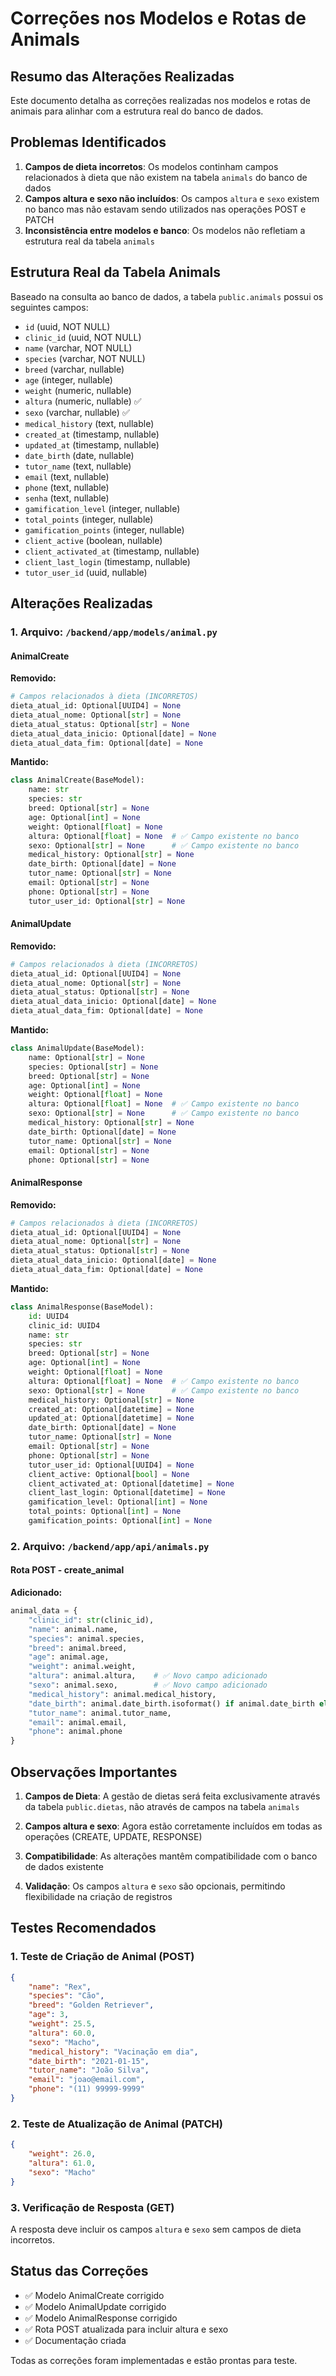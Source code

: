 # Correções nos Modelos e Rotas de Animals

## Resumo das Alterações Realizadas

Este documento detalha as correções realizadas nos modelos e rotas de animais para alinhar com a estrutura real do banco de dados.

## Problemas Identificados

1. **Campos de dieta incorretos**: Os modelos continham campos relacionados à dieta que não existem na tabela `animals` do banco de dados
2. **Campos altura e sexo não incluídos**: Os campos `altura` e `sexo` existem no banco mas não estavam sendo utilizados nas operações POST e PATCH
3. **Inconsistência entre modelos e banco**: Os modelos não refletiam a estrutura real da tabela `animals`

## Estrutura Real da Tabela Animals

Baseado na consulta ao banco de dados, a tabela `public.animals` possui os seguintes campos:

- `id` (uuid, NOT NULL)
- `clinic_id` (uuid, NOT NULL)
- `name` (varchar, NOT NULL)
- `species` (varchar, NOT NULL)
- `breed` (varchar, nullable)
- `age` (integer, nullable)
- `weight` (numeric, nullable)
- `altura` (numeric, nullable) ✅
- `sexo` (varchar, nullable) ✅
- `medical_history` (text, nullable)
- `created_at` (timestamp, nullable)
- `updated_at` (timestamp, nullable)
- `date_birth` (date, nullable)
- `tutor_name` (text, nullable)
- `email` (text, nullable)
- `phone` (text, nullable)
- `senha` (text, nullable)
- `gamification_level` (integer, nullable)
- `total_points` (integer, nullable)
- `gamification_points` (integer, nullable)
- `client_active` (boolean, nullable)
- `client_activated_at` (timestamp, nullable)
- `client_last_login` (timestamp, nullable)
- `tutor_user_id` (uuid, nullable)

## Alterações Realizadas

### 1. Arquivo: `/backend/app/models/animal.py`

#### AnimalCreate
**Removido:**
```python
# Campos relacionados à dieta (INCORRETOS)
dieta_atual_id: Optional[UUID4] = None
dieta_atual_nome: Optional[str] = None
dieta_atual_status: Optional[str] = None
dieta_atual_data_inicio: Optional[date] = None
dieta_atual_data_fim: Optional[date] = None
```

**Mantido:**
```python
class AnimalCreate(BaseModel):
    name: str
    species: str
    breed: Optional[str] = None
    age: Optional[int] = None
    weight: Optional[float] = None
    altura: Optional[float] = None  # ✅ Campo existente no banco
    sexo: Optional[str] = None      # ✅ Campo existente no banco
    medical_history: Optional[str] = None
    date_birth: Optional[date] = None
    tutor_name: Optional[str] = None
    email: Optional[str] = None
    phone: Optional[str] = None
    tutor_user_id: Optional[str] = None
```

#### AnimalUpdate
**Removido:**
```python
# Campos relacionados à dieta (INCORRETOS)
dieta_atual_id: Optional[UUID4] = None
dieta_atual_nome: Optional[str] = None
dieta_atual_status: Optional[str] = None
dieta_atual_data_inicio: Optional[date] = None
dieta_atual_data_fim: Optional[date] = None
```

**Mantido:**
```python
class AnimalUpdate(BaseModel):
    name: Optional[str] = None
    species: Optional[str] = None
    breed: Optional[str] = None
    age: Optional[int] = None
    weight: Optional[float] = None
    altura: Optional[float] = None  # ✅ Campo existente no banco
    sexo: Optional[str] = None      # ✅ Campo existente no banco
    medical_history: Optional[str] = None
    date_birth: Optional[date] = None
    tutor_name: Optional[str] = None
    email: Optional[str] = None
    phone: Optional[str] = None
```

#### AnimalResponse
**Removido:**
```python
# Campos relacionados à dieta (INCORRETOS)
dieta_atual_id: Optional[UUID4] = None
dieta_atual_nome: Optional[str] = None
dieta_atual_status: Optional[str] = None
dieta_atual_data_inicio: Optional[date] = None
dieta_atual_data_fim: Optional[date] = None
```

**Mantido:**
```python
class AnimalResponse(BaseModel):
    id: UUID4
    clinic_id: UUID4
    name: str
    species: str
    breed: Optional[str] = None
    age: Optional[int] = None
    weight: Optional[float] = None
    altura: Optional[float] = None  # ✅ Campo existente no banco
    sexo: Optional[str] = None      # ✅ Campo existente no banco
    medical_history: Optional[str] = None
    created_at: Optional[datetime] = None
    updated_at: Optional[datetime] = None
    date_birth: Optional[date] = None
    tutor_name: Optional[str] = None
    email: Optional[str] = None
    phone: Optional[str] = None
    tutor_user_id: Optional[UUID4] = None
    client_active: Optional[bool] = None
    client_activated_at: Optional[datetime] = None
    client_last_login: Optional[datetime] = None
    gamification_level: Optional[int] = None
    total_points: Optional[int] = None
    gamification_points: Optional[int] = None
```

### 2. Arquivo: `/backend/app/api/animals.py`

#### Rota POST - create_animal
**Adicionado:**
```python
animal_data = {
    "clinic_id": str(clinic_id),
    "name": animal.name,
    "species": animal.species,
    "breed": animal.breed,
    "age": animal.age,
    "weight": animal.weight,
    "altura": animal.altura,    # ✅ Novo campo adicionado
    "sexo": animal.sexo,        # ✅ Novo campo adicionado
    "medical_history": animal.medical_history,
    "date_birth": animal.date_birth.isoformat() if animal.date_birth else None,
    "tutor_name": animal.tutor_name,
    "email": animal.email,
    "phone": animal.phone
}
```

## Observações Importantes

1. **Campos de Dieta**: A gestão de dietas será feita exclusivamente através da tabela `public.dietas`, não através de campos na tabela `animals`

2. **Campos altura e sexo**: Agora estão corretamente incluídos em todas as operações (CREATE, UPDATE, RESPONSE)

3. **Compatibilidade**: As alterações mantêm compatibilidade com o banco de dados existente

4. **Validação**: Os campos `altura` e `sexo` são opcionais, permitindo flexibilidade na criação de registros

## Testes Recomendados

### 1. Teste de Criação de Animal (POST)
```json
{
    "name": "Rex",
    "species": "Cão",
    "breed": "Golden Retriever",
    "age": 3,
    "weight": 25.5,
    "altura": 60.0,
    "sexo": "Macho",
    "medical_history": "Vacinação em dia",
    "date_birth": "2021-01-15",
    "tutor_name": "João Silva",
    "email": "joao@email.com",
    "phone": "(11) 99999-9999"
}
```

### 2. Teste de Atualização de Animal (PATCH)
```json
{
    "weight": 26.0,
    "altura": 61.0,
    "sexo": "Macho"
}
```

### 3. Verificação de Resposta (GET)
A resposta deve incluir os campos `altura` e `sexo` sem campos de dieta incorretos.

## Status das Correções

- ✅ Modelo AnimalCreate corrigido
- ✅ Modelo AnimalUpdate corrigido  
- ✅ Modelo AnimalResponse corrigido
- ✅ Rota POST atualizada para incluir altura e sexo
- ✅ Documentação criada

Todas as correções foram implementadas e estão prontas para teste.